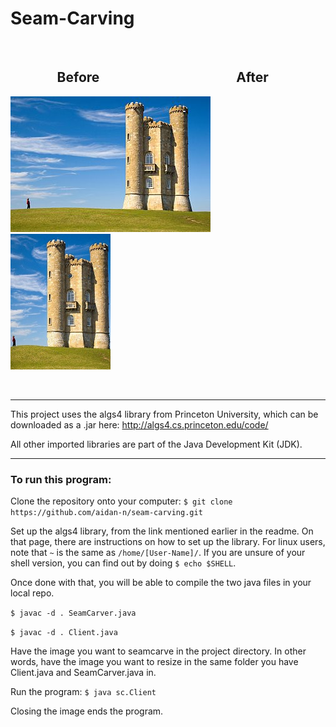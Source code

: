 # Seam-Carving 
   
##                Before                                            After
![Screenshot](docs/images/tower.jpg)                            ![Screenshot](docs/images/small.jpg)

  
  

---

This project uses the algs4 library from Princeton University, which can be downloaded as a .jar here:
http://algs4.cs.princeton.edu/code/

All other imported libraries are part of the Java Development Kit (JDK).

---

### To run this program:

Clone the repository onto your computer:
`$ git clone https://github.com/aidan-n/seam-carving.git`

Set up the algs4 library, from the link mentioned earlier in the readme. On that page, there are instructions on how to set up the library.
For linux users, note that `~` is the same as `/home/[User-Name]/`. If you are unsure of your shell version, you can find out by doing `$ echo $SHELL`.

Once done with that, you will be able to compile the two java files in your local repo.

`$ javac -d . SeamCarver.java`

`$ javac -d . Client.java`

Have the image you want to seamcarve in the project directory. In other words, have the image you want to resize in the same folder you have Client.java and SeamCarver.java in.

Run the program:
`$ java sc.Client`

Closing the image ends the program.





